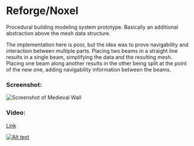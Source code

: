 # Reforge/Noxel

Procedural building modeling system prototype. Basically an additional abstraction above the mesh data structure.

The implementation here is poor, but the idea was to prove navigability and interaction between multiple parts. Placing two beams in a straight line results in a single beam, simplifying the data and the resulting mesh. Placing one beam along another results in the other being split at the point of the new one, adding navigability information between the beams.

### Screenshot:

![Screenshot of Medieval Wall](https://github.com/Philip-S-Martin/ReforgeAssets/blob/master/Github/Wall.png?raw=true)

### Video:

[Link](https://www.youtube.com/watch?v=ibWDBYoF0do)

[![Alt text](https://img.youtube.com/vi/ibWDBYoF0do/0.jpg)](https://www.youtube.com/watch?v=ibWDBYoF0do)
